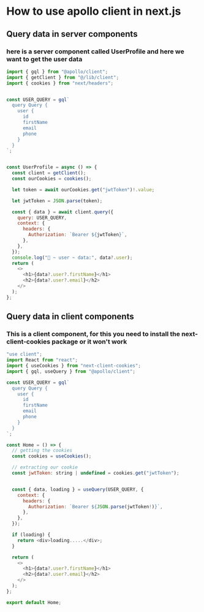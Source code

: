 # How to use apollo client in next.js

## Query data in server components

### here is a server component called UserProfile and here we want to get the user data

```javascript
import { gql } from "@apollo/client";
import { getClient } from "@/lib/client";
import { cookies } from "next/headers";


const USER_QUERY = gql`
  query Query {
    user {
      id
      firstName
      email
      phone
    }
  }
`;


const UserProfile = async () => {
  const client = getClient();
  const ourCookies = cookies();

  let token = await ourCookies.get("jwtToken")!.value;

  let jwtToken = JSON.parse(token);

  const { data } = await client.query({
    query: USER_QUERY,
    context: {
      headers: {
        Authorization: `Bearer ${jwtToken}`,
      },
    },
  });
  console.log("🚀 ~ user ~ data:", data?.user);
  return (
    <>
      <h1>{data?.user?.firstName}</h1>
      <h2>{data?.user?.email}</h2>
    </>
  );
};
```

## Query data in client components

### This is a client component, for this you need to install the next-client-cookies package or it won't work

```javascript
"use client";
import React from "react";
import { useCookies } from "next-client-cookies";
import { gql, useQuery } from "@apollo/client";

const USER_QUERY = gql`
  query Query {
    user {
      id
      firstName
      email
      phone
    }
  }
`;

const Home = () => {
  // getting the cookies
  const cookies = useCookies();

  // extracting our cookie
  const jwtToken: string | undefined = cookies.get("jwtToken");


  const { data, loading } = useQuery(USER_QUERY, {
    context: {
      headers: {
        Authorization: `Bearer ${JSON.parse(jwtToken!)}`,
      },
    },
  });

  if (loading) {
    return <div>loading.....</div>;
  }

  return (
    <>
      <h1>{data?.user?.firstName}</h1>
      <h2>{data?.user?.email}</h2>
    </>
  );
};

export default Home;
```
